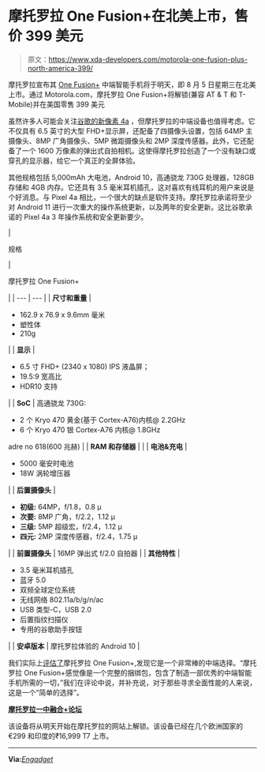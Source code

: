# 摩托罗拉 One Fusion+在北美上市，售价 399 美元

> 原文：<https://www.xda-developers.com/motorola-one-fusion-plus-north-america-399/>

摩托罗拉宣布其 [One Fusion+](https://forum.xda-developers.com/motorola-one-fusion-plus) 中端智能手机将于明天，即 8 月 5 日星期三在北美上市。通过 Motorola.com，摩托罗拉 One Fusion+将解锁(兼容 AT & T 和 T-Mobile)并在美国零售 399 美元

虽然许多人可能会关注[谷歌的新像素 4a](https://www.xda-developers.com/google-pixel-4a-specs-features-pricing-availability/) ，但摩托罗拉的中端设备也值得考虑。它不仅具有 6.5 英寸的大型 FHD+显示屏，还配备了四摄像头设置，包括 64MP 主摄像头、8MP 广角摄像头、5MP 微距摄像头和 2MP 深度传感器。此外，它还配备了一个 1600 万像素的弹出式自拍相机。这使得摩托罗拉创造了一个没有缺口或穿孔的显示器，给它一个真正的全屏体验。

其他规格包括 5,000mAh 大电池，Android 10，高通骁龙 730G 处理器，128GB 存储和 4GB 内存。它还具有 3.5 毫米耳机插孔，这对喜欢有线耳机的用户来说是个好消息。与 Pixel 4a 相比，一个很大的缺点是软件支持。摩托罗拉承诺将至少对 Android 11 进行一次重大的操作系统更新，以及两年的安全更新。这比谷歌承诺的 Pixel 4a 3 年操作系统和安全更新要少。

| 

规格

 | 

摩托罗拉 One Fusion+

 |
| --- | --- |
| **尺寸和重量** | 

*   162.9 x 76.9 x 9.6mm 毫米
*   塑性体
*   210g

 |
| **显示** | 

*   6.5 寸 FHD+ (2340 x 1080) IPS 液晶屏；
*   19.5:9 宽高比
*   HDR10 支持

 |
| **SoC** | 高通骁龙 730G:

*   2 个 Kryo 470 黄金(基于 Cortex-A76)内核@ 2.2GHz
*   6 个 Kryo 470 银 Cortex-A76 内核@ 1.8GHz

adre no 618(600 兆赫) |
| **RAM 和存储器** |  |
| **电池&充电** | 

*   5000 毫安时电池
*   18W 涡轮增压器

 |
| **后置摄像头** | 

*   **初级:** 64MP，f/1.8，0.8 μ
*   **次要:** 8MP 广角，f/2.2，1.12 μ
*   **三级:** 5MP 超级宏，f/2.4，1.12 μ
*   **四元:** 2MP 深度传感器，f/2.4，1.75 μ

 |
| **前置摄像头** | 16MP 弹出式 f/2.0 自拍器 |
| **其他特性** | 

*   3.5 毫米耳机插孔
*   蓝牙 5.0
*   双频全球定位系统
*   无线网络 802.11a/b/g/n/ac
*   USB 类型-C，USB 2.0
*   后置指纹扫描仪
*   专用的谷歌助手按钮

 |
| **安卓版本** | 摩托罗拉体验的 Android 10 |

我们实际上[评估了](https://www.xda-developers.com/motorola-one-fusion-plus-review/)摩托罗拉 One Fusion+,发现它是一个非常棒的中端选择。“摩托罗拉 One Fusion+感觉像是一个完整的捆绑包，包含了制造一部优秀的中端智能手机所需的一切，”我们在评论中说，并补充说，对于那些寻求全面性能的人来说，这是一个“简单的选择”。

**[摩托罗拉一中融合+论坛](https://forum.xda-developers.com/motorola-one-fusion-plus)**

该设备将从明天开始在摩托罗拉的网站上解锁。该设备已经在几个欧洲国家的€299 和印度的₹16,999 T7 上市。

* * *

**Via:***[Engadget](https://www.engadget.com/motorola-one-fusion-plus-north-america-debut-164113318.html)*